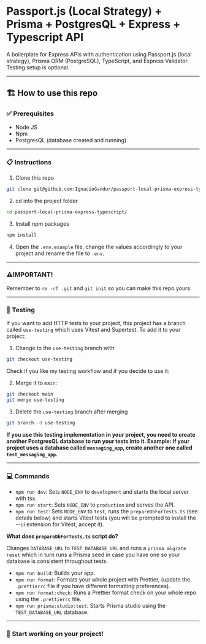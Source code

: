 # Passport.js (Local Strategy) + Prisma + PostgresQL + Express + Typescript API

A boilerplate for Express APIs with authentication using Passport.js (local strategy), Prisma ORM (PostgreSQL), TypeScript, and Express Validator. Testing setup is optional.

---

## 🏗 How to use this repo

### ✅ Prerequisites

- Node JS
- Npm
- PostgresQL (database created and running)

---

### 📋 Instructions

1. Clone this repo

```bash
git clone git@github.com:IgnacioGandur/passport-local-prisma-express-typescript.git
```

2. cd into the project folder

```bash
cd passport-local-prisma-express-typescript/
```
3. Install npm packages

```bash
npm install
```

4. Open the `.env.example` file, change the values accordingly to your project and rename the file to `.env`.

---

### ⚠️IMPORTANT!

Remember to `rm -rf .git` and `git init` so you can make this repo yours.

---

### 🧪 Testing

If you want to add HTTP tests to your project, this project has a branch called `use-testing`
which uses Vitest and Supertest. To add it to your project: 

1. Change to the `use-testing` branch with

```bash
git checkout use-testing
```

Check if you like my testing workflow and if you decide to use it:

2. Merge it to `main`:

```bash
git checkout main
git merge use-testing
```

3. Delete the `use-testing` branch after merging

```bash
git branch -d use-testing
```

**If you use this testing implementation in your project, you need to create another PostgresQL database to run your tests into it. Example: if your project uses a database called `messaging_app`, create another one called `test_messaging_app`.**

---

### 💻 Commands

- `npm run dev`: Sets `NODE_ENV` to `development` and starts the local server with tsx.
- `npm run start`: Sets `NODE_ENV` to `production` and serves the API.
- `npm run test`: Sets `NODE_ENV` to `test`, runs the `prepareDbForTests.ts` (see details below) and starts Vitest tests (you will be prompted to install the --ui extension for Vitest, accept it).

**What does `prepareDbForTests.ts` script do?**

Changes `DATABASE_URL` to `TEST_DATABASE_URL` and runs a `prisma migrate reset` which in turn runs 
a Prisma seed in case you have one so your database is consistent throughout tests.

- `npm run build`: Builds your app.
- `npm run format`: Formats your whole project with Prettier, (update the `.prettierrc` file if you have different formatting preferences).
- `npm run format:check`: Runs a Prettier format check on your whole repo using the `.prettierrc` file.
- `npm run prisma:studio:test`: Starts Prisma studio using the `TEST_DATABASE_URL` database.

---

### 🚀 Start working on your project!
